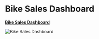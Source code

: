 # Bike Sales Dashboard


**[Bike Sales Dashboard](https://onedrive.live.com/embed?resid=B8FC736B95A11294%21351&authkey=%21AAd83yZEcBbs-0E&em=2&wdHideGridlines=True&wdHideSheetTabs=True&wdHideHeaders=True&wdInConfigurator=True&wdInConfigurator=True">)**


![Bike Sales Dashboard](https://github.com/JonathanMoreno14/data-analysis-projects/assets/11635523/57599492-8050-4e52-b570-afbef0447741)
